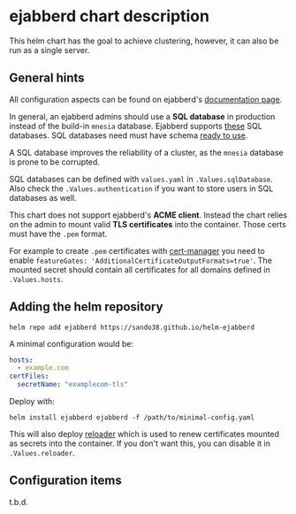 # ejabberd chart description

This helm chart has the goal to achieve clustering, however, it can also be run
as a single server.

## General hints

All configuration aspects can be found on ejabberd's [documentation page](https://docs.ejabberd.im/admin/configuration/).

In general, an ejabberd admins should use a **SQL database** in production
instead of the build-in `mnesia` database. Ejabberd supports [these](https://docs.ejabberd.im/admin/configuration/database/)
SQL databases. SQL databases need must have schema [ready to use](https://docs.ejabberd.im/admin/configuration/database/#database-schema).

A SQL database improves the reliability of a cluster, as the `mnesia` database
is prone to be corrupted.

SQL databases can be defined with `values.yaml` in `.Values.sqlDatabase`. Also
check the `.Values.authentication` if you want to store users in SQL databases
as well.

This chart does not support ejabberd's **ACME client**. Instead the chart relies
on the admin to mount valid **TLS certificates** into the container. Those certs
must have the `.pem` format.

For example to create `.pem` certificates with [cert-manager](https://cert-manager.io/docs/usage/certificate/#additional-certificate-output-formats)
you need to enable `featureGates: 'AdditionalCertificateOutputFormats=true'`.
The mounted secret should contain all certificates for all domains defined in
`.Values.hosts`.

## Adding the helm repository

    helm repo add ejabberd https://sando38.github.io/helm-ejabberd

A minimal configuration would be:

```yaml
hosts:
  - example.com
certFiles:
  secretName: "examplecom-tls"
```

Deploy with:

    helm install ejabberd ejabberd -f /path/to/minimal-config.yaml

This will also deploy [reloader](https://github.com/stakater/Reloader) which is
used to renew certificates mounted as secrets into the container. If you don't
want this, you can disable it in `.Values.reloader`.


## Configuration items

t.b.d.
